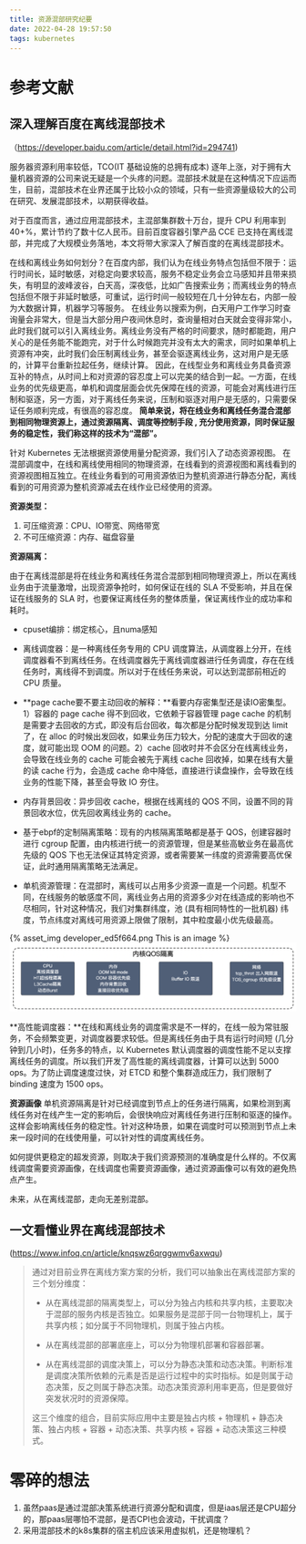 ```yaml
---
title: 资源混部研究纪要
date: 2022-04-28 19:57:50
tags: kubernetes
---
```


# 参考文献

## 深入理解百度在离线混部技术

（https://developer.baidu.com/article/detail.html?id=294741)

服务器资源利用率较低，TCO(IT 基础设施的总拥有成本) 逐年上涨，对于拥有大量机器资源的公司来说无疑是一个头疼的问题。混部技术就是在这种情况下应运而生，目前，混部技术在业界还属于比较小众的领域，只有一些资源量级较大的公司在研究、发展混部技术，以期获得收益。

对于百度而言，通过应用混部技术，主混部集群数十万台，提升 CPU 利用率到 40+%，累计节约了数十亿人民币。目前百度容器引擎产品 CCE 已支持在离线混部，并完成了大规模业务落地，本文将带大家深入了解百度的在离线混部技术。

在线和离线业务如何划分？在百度内部，我们认为在线业务特点包括但不限于：运行时间长，延时敏感，对稳定向要求较高，服务不稳定业务会立马感知并且带来损失，有明显的波峰波谷，白天高，深夜低，比如广告搜索业务；而离线业务的特点包括但不限于非延时敏感，可重试，运行时间一般较短在几十分钟左右，内部一般为大数据计算，机器学习等服务。
在线业务以搜索为例，白天用户工作学习时查询量会非常大，但是当大部分用户夜间休息时，查询量相对白天就会变得非常小，此时我们就可以引入离线业务。离线业务没有严格的时间要求，随时都能跑，用户关心的是任务能不能跑完，对于什么时候跑完并没有太大的需求，同时如果单机上资源有冲突，此时我们会压制离线业务，甚至会驱逐离线业务，这对用户是无感的，计算平台重新拉起任务，继续计算。
因此，在线型业务和离线业务具备资源互补的特点，从时间上和对资源的容忍度上可以完美的结合到一起。一方面，在线业务的优先级更高，单机和调度层面会优先保障在线的资源，可能会对离线进行压制和驱逐，另一方面，对于离线任务来说，压制和驱逐对用户是无感的，只需要保证任务顺利完成，有很高的容忍度。
**简单来说，将在线业务和离线任务混合混部到相同物理资源上，通过资源隔离、调度等控制手段 , 充分使用资源，同时保证服务的稳定性，我们称这样的技术为“混部”。**

针对 Kubernetes 无法根据资源使用量分配资源，我们引入了动态资源视图。
在混部调度中，在线和离线使用相同的物理资源，在线看到的资源视图和离线看到的资源视图相互独立。在线业务看到的可用资源依旧为整机资源进行静态分配，离线看到的可用资源为整机资源减去在线作业已经使用的资源。

**资源类型：**

1. 可压缩资源：CPU、IO带宽、网络带宽
2. 不可压缩资源：内存、磁盘容量

**资源隔离：**

由于在离线混部是将在线业务和离线任务混合混部到相同物理资源上，所以在离线业务由于流量激增，出现资源争抢时，如何保证在线的 SLA 不受影响，并且在保证在线服务的 SLA 时，也要保证离线任务的整体质量，保证离线作业的成功率和耗时。

- cpuset编排：绑定核心，且numa感知

- 离线调度器：是一种离线任务专用的 CPU 调度算法，从调度器上分开，在线调度器看不到离线任务。在线调度器先于离线调度器进行任务调度，存在在线任务时，离线得不到调度。所以对于在线任务来说，可以达到混部前相近的 CPU 质量。
- **page cache要不要主动回收的解释：**看要内存密集型还是读IO密集型。1）容器的 page cache 得不到回收，它依赖于容器管理 page cache 的机制是需要才去回收的方式，即没有后台回收，每次都是分配时候发现到达 limit 了，在 alloc 的时候出发回收，如果业务压力较大，分配的速度大于回收的速度，就可能出现 OOM 的问题。2）cache 回收时并不会区分在线离线业务，会导致在线业务的 cache 可能会被先于离线 cache 回收掉，如果在线有大量的读 cache 行为，会造成 cache 命中降低，直接进行读盘操作，会导致在线业务的性能下降，甚至会导致 IO 夯住。
- 内存背景回收：异步回收 cache，根据在线离线的 QOS 不同，设置不同的背景回收水位，优先回收离线业务的 cache。
- 基于ebpf的定制隔离策略：现有的内核隔离策略都是基于 QOS，创建容器时进行 cgroup 配置，由内核进行统一的资源管理，但是某些高敏业务在最高优先级的 QOS 下也无法保证其特定资源，或者需要某一纬度的资源需要高优保证，此时通用隔离策略无法满足。
- 单机资源管理：在混部时，离线可以占用多少资源一直是一个问题。机型不同，在线服务的敏感度不同，离线业务占用的资源多少对在线造成的影响也不尽相同，针对这种情况，我们对集群纬度，池 (具有相同特性的一批机器) 纬度，节点纬度对离线可用资源上限做了限制，其中粒度最小优先级最高。

{% asset_img developer_ed5f664.png This is an image %}
![img](资源混部研究纪要/developer_ed5f664.png)

**高性能调度器：**在线和离线业务的调度需求是不一样的，在线一般为常驻服务，不会频繁变更，对调度器要求较低。但是离线任务由于具有运行时间短 (几分钟到几小时)，任务多的特点，以 Kubernetes 默认调度器的调度性能不足以支撑离线任务的调度。所以我们开发了高性能的离线调度器，计算可以达到 5000 ops。为了防止调度速度过快，对 ETCD 和整个集群造成压力，我们限制了 binding 速度为 1500 ops。

**资源画像**
单机资源隔离是针对已经调度到节点上的任务进行隔离，如果检测到离线任务对在线产生一定的影响后，会很快响应对离线任务进行压制和驱逐的操作。这样会影响离线任务的稳定性。针对这种场景，如果在调度时可以预测到节点上未来一段时间的在线使用量，可以针对性的调度离线任务。

如何提供更稳定的超发资源，则取决于我们资源预测的准确度是什么样的。不仅离线调度需要资源画像，在线调度也需要资源画像，通过资源画像可以有效的避免热点产生。



未来，从在离线混部，走向无差别混部。





## 一文看懂业界在离线混部技术

(https://www.infoq.cn/article/knqswz6qrggwmv6axwqu)

> 通过对目前业界在离线方案方案的分析，我们可以抽象出在离线混部方案的三个划分维度：
>
> - 从在离线混部的隔离类型上，可以分为独占内核和共享内核，主要取决于混部的服务内核是否独立。如果服务是混部于同一台物理机上，属于共享内核；如分属于不同物理机，则属于独占内核。
>
> - 从在离线混部的部署底座上，可以分为物理机部署和容器部署。
> - 从在离线混部的调度决策上，可以分为静态决策和动态决策。判断标准是调度决策所依赖的元素是否是运行过程中的实时指标。如是则属于动态决策，反之则属于静态决策。动态决策资源利用率更高，但是要做好突发状况时的资源保障。
>
> 这三个维度的组合，目前实际应用中主要是独占内核 + 物理机 + 静态决策、独占内核 + 容器 + 动态决策、共享内核 + 容器 + 动态决策这三种模式。



# 零碎的想法

1. 虽然paas是通过混部决策系统进行资源分配和调度，但是iaas层还是CPU超分的，那paas层哪怕不混部，是否CPI也会波动，干扰调度？
2. 采用混部技术的k8s集群的宿主机应该采用虚拟机，还是物理机？

